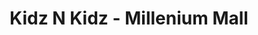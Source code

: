 ---
title: "Kidz N Kidz - Millenium Mall"
url: /karachi/kidz-n-kidz-millenium-mall/
shop: Kleidung
---